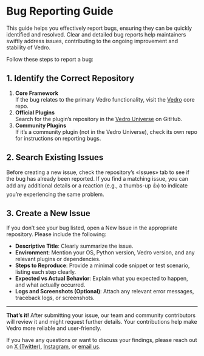 # Bug Reporting Guide

This guide helps you effectively report bugs, ensuring they can be quickly identified and resolved. Clear and detailed bug reports help maintainers swiftly address issues, contributing to the ongoing improvement and stability of Vedro.

Follow these steps to report a bug:

## 1. Identify the Correct Repository

1. **Core Framework**  
   If the bug relates to the primary Vedro functionality, visit the [Vedro](https://github.com/vedro-universe/vedro) core repo.
2. **Official Plugins**  
   Search for the plugin’s repository in the [Vedro Universe](https://github.com/orgs/vedro-universe/repositories) on GitHub.
3. **Community Plugins**  
   If it’s a community plugin (not in the Vedro Universe), check its own repo for instructions on reporting bugs.

## 2. Search Existing Issues

Before creating a new issue, check the repository’s «Issues» tab to see if the bug has already been reported. If you find a matching issue, you can add any additional details or a reaction (e.g., a thumbs-up 👍) to indicate you’re experiencing the same problem.

## 3. Create a New Issue

If you don’t see your bug listed, open a New Issue in the appropriate repository. Please include the following:
- **Descriptive Title**: Clearly summarize the issue.  
- **Environment**: Mention your OS, Python version, Vedro version, and any relevant plugins or dependencies.  
- **Steps to Reproduce**: Provide a minimal code snippet or test scenario, listing each step clearly.  
- **Expected vs Actual Behavior**: Explain what you expected to happen, and what actually occurred.  
- **Logs and Screenshots (Optional)**: Attach any relevant error messages, traceback logs, or screenshots.

---

**That’s it!** After submitting your issue, our team and community contributors will review it and might request further details. Your contributions help make Vedro more reliable and user-friendly.

If you have any questions or want to discuss your findings, please reach out on [X (Twitter)](https://x.com/vedro_universe), [Instagram](https://www.instagram.com/vedro_universe/), or [email us](mailto:mail@vedro.io).
